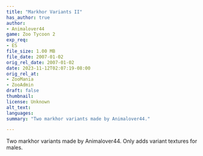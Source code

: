 ```yaml
---
title: "Markhor Variants II"
has_author: true
author: 
- Animalover44
game: Zoo Tycoon 2
exp_req: 
- ES
file_size: 1.00 MB
file_date: 2007-01-02
orig_rel_date: 2007-01-02
date: 2023-11-12T02:07:19-08:00
orig_rel_at: 
- ZooMania
- ZooAdmin
draft: false
thumbnail: 
license: Unknown
alt_text: 
languages:
summary: "Two markhor variants made by Animalover44."

---
```


Two markhor variants made by Animalover44. Only adds variant textures for males.
